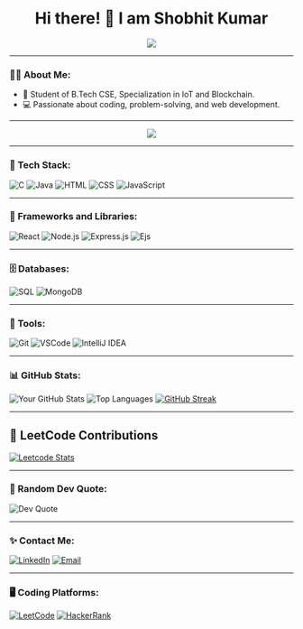 <h1 align="center">Hi there! 👋 I am Shobhit Kumar </h1>

<p align="center">
  <img src="https://readme-typing-svg.demolab.com?font=Fira+Code&size=24&duration=3000&pause=500&color=FFD700&center=true&vCenter=true&width=435&lines=Computer+Science+Enthusiast;Blockchain+%26+IoT+Specialist;Full-Stack+Web+Developer;Always+Learning+%26+Growing!">
</p>

---

### 👨‍💻 About Me:
- 🏫 Student of B.Tech CSE, Specialization in IoT and Blockchain.
- 💻 Passionate about coding, problem-solving, and web development.

---

<p align="center">
  <a href="https://shobhitkumar1437.github.io/myPortfolio/" target="_blank">
    <img src="https://img.shields.io/badge/Visit%20My%20Portfolio-00BFFF?style=for-the-badge&logo=internet-explorer&logoColor=white" />
  </a>
</p>

---

### 🚀 Tech Stack:

![C](https://img.shields.io/badge/C-00599C?style=for-the-badge&logo=c&logoColor=white)
![Java](https://img.shields.io/badge/Java-ED8B00?style=for-the-badge&logo=java&logoColor=white)
![HTML](https://img.shields.io/badge/HTML-E34F26?style=for-the-badge&logo=html5&logoColor=white)
![CSS](https://img.shields.io/badge/CSS-1572B6?style=for-the-badge&logo=css3&logoColor=white)
![JavaScript](https://img.shields.io/badge/JavaScript-323330?style=for-the-badge&logo=javascript&logoColor=F7DF1E)

---

### 🧰 Frameworks and Libraries:

![React](https://img.shields.io/badge/React-20232A?style=for-the-badge&logo=react&logoColor=61DAFB)
![Node.js](https://img.shields.io/badge/Node.js-339933?style=for-the-badge&logo=nodedotjs&logoColor=white)
![Express.js](https://img.shields.io/badge/Express.js-404D59?style=for-the-badge)
![Ejs](https://img.shields.io/badge/ejs-404D59?style=for-the-badge)

---

### 🗄 Databases:

![SQL](https://img.shields.io/badge/SQL-4479A1?style=for-the-badge&logo=mysql&logoColor=white)
![MongoDB](https://img.shields.io/badge/MongoDB-4EA94B?style=for-the-badge&logo=mongodb&logoColor=white)

---

### 🧰 Tools:

![Git](https://img.shields.io/badge/Git-F05032?style=for-the-badge&logo=git&logoColor=white)
![VSCode](https://img.shields.io/badge/VS%20Code-007ACC?style=for-the-badge&logo=visual%20studio%20code&logoColor=white)
![IntelliJ IDEA](https://img.shields.io/badge/IntelliJ%20IDEA-000000?style=for-the-badge&logo=intellij-idea&logoColor=white)

---

### 📊 GitHub Stats:

![Your GitHub Stats](https://github-readme-stats.vercel.app/api?username=ShobhitKumar1437&show_icons=true&theme=radical)
![Top Languages](https://github-readme-stats.vercel.app/api/top-langs/?username=ShobhitKumar1437&layout=compact&theme=radical)
[![GitHub Streak](https://streak-stats.demolab.com/?user=ShobhitKumar1437)](https://git.io/streak-stats)


---

## 🧠 LeetCode Contributions

[![Leetcode Stats](https://leetcard.jacoblin.cool/kumarshobhit?theme=dark&ext=heatmap)](https://leetcode.com/kumarshobhit)

---

### 💬 Random Dev Quote:
![Dev Quote](https://quotes-github-readme.vercel.app/api?type=horizontal&theme=dark)

---

### ✨ Contact Me:

[![LinkedIn](https://img.shields.io/badge/LinkedIn-0A66C2?style=for-the-badge&logo=linkedin&logoColor=white)](https://linkedin.com/in/shobhit-kumar1437/)
[![Email](https://img.shields.io/badge/Email-D14836?style=for-the-badge&logo=gmail&logoColor=white)](mailto:shobhitkumar1437@gmail.com)

---

### 🖥️ Coding Platforms:

[![LeetCode](https://img.shields.io/badge/LeetCode-FFA116?style=for-the-badge&logo=leetcode&logoColor=black)](https://leetcode.com/kumarshobhit/)
[![HackerRank](https://img.shields.io/badge/HackerRank-2EC866?style=for-the-badge&logo=hackerrank&logoColor=white)](https://hackerrank.com/shobhitkumar1437)


